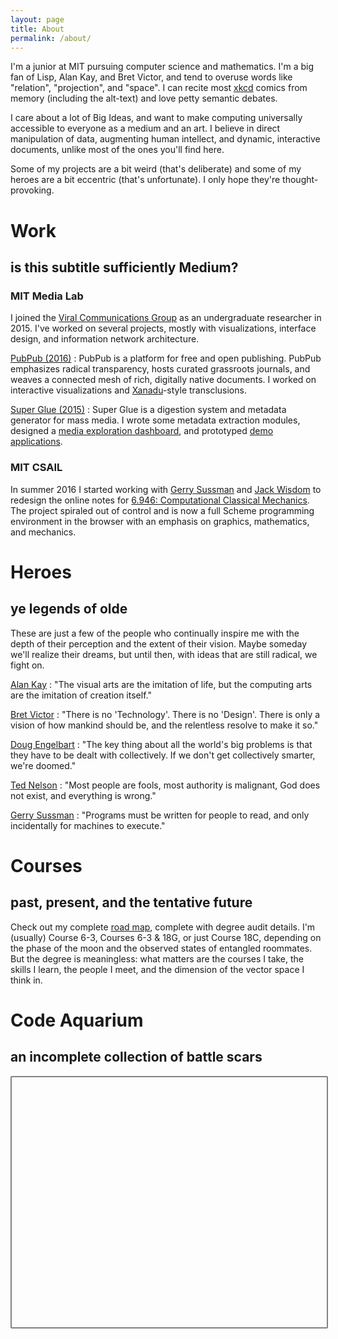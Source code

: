 ```yaml
---
layout: page
title: About
permalink: /about/
---
```


<script src="https://d3js.org/d3.v4.min.js"></script>

I'm a junior at MIT pursuing computer science and mathematics.
I'm a big fan of Lisp, Alan Kay, and Bret Victor, and tend to overuse words like "relation", "projection", and "space".
I can recite most [xkcd](https://xkcd.com) comics from memory (including the alt-text) and love petty semantic debates.

I care about a lot of Big Ideas, and want to make computing universally accessible to everyone as a medium and an art.
I believe in direct manipulation of data, augmenting human intellect, and dynamic, interactive documents, unlike most of the ones you'll find here.

Some of my projects are a bit weird (that's deliberate) and some of my heroes are a bit eccentric (that's unfortunate).
I only hope they're thought-provoking.

# Work

## is this subtitle sufficiently Medium?

### MIT Media Lab

I joined the [Viral Communications Group](http://viral.media.mit.edu/) as an undergraduate researcher in 2015.
I've worked on several projects, mostly with visualizations, interface design, and information network architecture.

[PubPub (2016)](http://pubpub.org)
: PubPub is a platform for free and open publishing.
  PubPub emphasizes radical transparency, hosts curated grassroots journals, and weaves a connected mesh of rich, digitally native documents.
  I worked on interactive visualizations and [Xanadu](http://xanadu.com)-style transclusions.

[Super Glue (2015)](http://viral.pubpub.org/pub/super-glue)
: Super Glue is a digestion system and metadata generator for mass media.
  I wrote some metadata extraction modules, designed a [media exploration dashboard](http://super-glue-dashboard.herokuapp.com), and prototyped [demo applications](http://viral.pubpub.org/pub/super-cuts).

### MIT CSAIL

In summer 2016 I started working with [Gerry Sussman](https://en.wikipedia.org/wiki/Gerald_Jay_Sussman) and [Jack Wisdom](https://en.wikipedia.org/wiki/Jack_Wisdom) to redesign the online notes for [6.946: Computational Classical Mechanics](http://groups.csail.mit.edu/mac/users/gjs/6946/).
The project spiraled out of control and is now a full Scheme programming environment in the browser with an emphasis on graphics, mathematics, and mechanics.

# Heroes

## ye legends of olde

These are just a few of the people who continually inspire me with the depth of their perception and the extent of their vision.
Maybe someday we'll realize their dreams, but until then, with ideas that are still radical, we fight on.

[Alan Kay](https://en.wikipedia.org/wiki/Alan_Kay)
: "The visual arts are the imitation of life, but the computing arts are the imitation of creation itself."

[Bret Victor](http://worrydream.com)
: "There is no 'Technology'. There is no 'Design'.
  There is only a vision of how mankind should be, and the relentless resolve to make it so."

[Doug Engelbart](https://en.wikipedia.org/wiki/Douglas_Engelbart)
: "The key thing about all the world's big problems is that they have
  to be dealt with collectively. If we don't get collectively smarter, we're doomed."

[Ted Nelson](https://en.wikipedia.org/wiki/Ted_Nelson)
: "Most people are fools, most authority is malignant, God does not exist, and everything is wrong."

[Gerry Sussman](https://en.wikipedia.org/wiki/Gerald_Jay_Sussman)
: "Programs must be written for people to read, and only incidentally for machines to execute."

# Courses

## past, present, and the tentative future

Check out my complete [road map](https://courseroad.mit.edu/#joelg), complete with degree audit details.
I'm (usually) Course 6-3, Courses 6-3 & 18G, or just Course 18C, depending on the phase of the moon and the observed states of entangled roommates.
But the degree is meaningless: what matters are the courses I take, the skills I learn, the people I meet, and the dimension of the vector space I think in.

# Code Aquarium

## an incomplete collection of battle scars

<div id="container" style="width: 100%; height: 400px; border: 2px solid #828282; border-radius: 2px">
  <svg id="aquarium"></svg>
</div>

<script src="{{ site.baseurl }}/assets/js/aquarium.js" type="text/javascript" charset="utf-8"></script>
